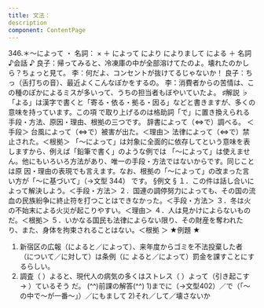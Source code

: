 ```yaml
---
title: 文法：
description
component: ContentPage
---
```



346.＊～によって ・
名詞： × ＋ によって により によりまして
による ＋ 名詞
♪会話 ♪
良子：帰ってみると、冷凍庫の中が全部溶けてたのよ。壊れたのかしら？ちょっと見て。
李：何だよ、コンセントが抜けてるじゃないか！
良子：ちっ（舌打ちの音）、最近よくこんなぽかをするの。
李：消費者からの苦情は、この種のぽかによるミスが多いって、うちの担当者もぼやいていたよ。
♯解説 ♭
「よる」は漢字で書くと「寄る・依る・拠る・因る」などと書きますが、多くの意味を持っています。この項
で取り上げるのは格助詞「で」に置き換えられる手段・方法、原因・理由、根拠の三つです。 辞書によって（⇔で）調べる。 ＜手段＞ 台風によって（⇔で）被害が出た。＜理由＞ 法律によって（⇔で）禁止された。＜根拠＞
「～によって」は対象に全面的に依存してという意味を表しますから、例えば「鉛筆で書く」のような例では 「～によって」は使えません。他にもいろいろ方法があり、唯一の手段・方法ではないからです。同じことは原 因・理由の表現でも言えます。なお、根拠の「～によって」の改まった言い方が「～に基づいて」（→文型 344）
です。
§例文 §
１．この件は話し合いによって解決しよう。＜手段・方法＞
２．国連の調停努力によっても、その国の流血の民族紛争に終止符を打つことはできなかった。＜手段・方法＞
３．冬は火の不始末による火災が起こりやすい。＜理由＞
４．人は見かけによらないものだ。＜根拠＞
５．いかなる国民も法律によらない限り、その財産を奪われたり、また、身体を拘束されることはない。＜根拠
＞
★例題 ★
1) 新宿区の広報（によると／によって）、来年度からゴミを不法投棄した者（について／に対して）は条例（に
よると／によって）罰金を課すことにするらしい。
2) 調査（ ）よると、現代人の病気の多くはストレス（ ）よって（引き起こす→ ）ているそう だ。
(^^)前課の解答(^^)
1)までに（→文型402）／で（「～の中で～が一番～」）／にもまして
2)それ／して／壊さないか
